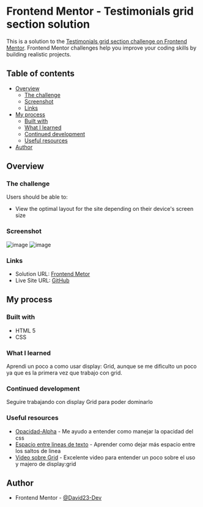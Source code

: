 # Frontend Mentor - Testimonials grid section solution

This is a solution to the [Testimonials grid section challenge on Frontend Mentor](https://www.frontendmentor.io/challenges/testimonials-grid-section-Nnw6J7Un7). Frontend Mentor challenges help you improve your coding skills by building realistic projects. 

## Table of contents

- [Overview](#overview)
  - [The challenge](#the-challenge)
  - [Screenshot](#screenshot)
  - [Links](#links)
- [My process](#my-process)
  - [Built with](#built-with)
  - [What I learned](#what-i-learned)
  - [Continued development](#continued-development)
  - [Useful resources](#useful-resources)
- [Author](#author)


## Overview

### The challenge

Users should be able to:

- View the optimal layout for the site depending on their device's screen size

### Screenshot
![image](https://github.com/David23-Dev/testimonials-grid-section-main/assets/112764730/3687b984-e9fa-493e-95ee-e7cd569ddd6e)
![image](https://github.com/David23-Dev/testimonials-grid-section-main/assets/112764730/c4b058ec-1628-4e9a-95e5-49789fa4deeb)



### Links

- Solution URL: [Frontend Metor](https://www.frontendmentor.io/solutions/responsive-with-displaygrid-and-displayflex-cIzXp6ID0Y)
- Live Site URL: [GitHub](https://david23-dev.github.io/testimonials-grid-section-main/)

## My process

### Built with

- HTML 5
- CSS

### What I learned

Aprendi un poco a como usar display: Grid, aunque se me dificulto un poco ya que es la primera vez que trabajo con grid.

### Continued development

Seguire trabajando con display Grid para poder dominarlo

### Useful resources

- [Opacidad-Alpha](https://developer.mozilla.org/es/docs/Web/CSS/opacity) - Me ayudo a entender como manejar la opacidad del css
- [Espacio entre lineas de texto](https://techlandia.com/reducir-espacio-lineas-html-como_44149/) - Aprender como dejar más espacio entre los saltos de linea
- [Video sobre Grid](https://www.youtube.com/watch?v=QBOUSrMqlSQ&t=731s) - Excelente video para entender un poco sobre el uso y majero de display:grid

## Author

- Frontend Mentor - [@David23-Dev](https://www.frontendmentor.io/profile/David23-Dev)
